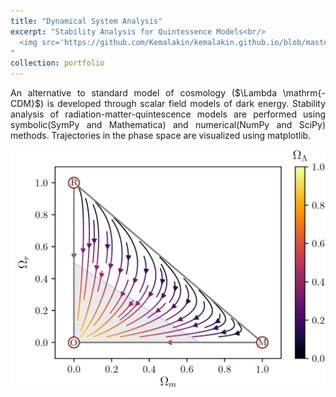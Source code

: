 ```yaml
---
title: "Dynamical System Analysis"
excerpt: "Stability Analysis for Quintessence Models<br/>
  <img src='https://github.com/Kemalakin/kemalakin.github.io/blob/master/images/dsa-lcdm/mrl-2d.png?raw=true' width = 300>    
"
collection: portfolio
---
```

<p align="justify">
An alternative to standard model of cosmology ($\Lambda \mathrm{-CDM}$) is developed through scalar field models of dark energy. Stability analysis of radiation-matter-quintescence models are performed using symbolic(SymPy and Mathematica) and numerical(NumPy and SciPy) methods. Trajectories in the phase space are visualized using matplotlib.
</p>

<p align="center">
  <img src="https://github.com/Kemalakin/kemalakin.github.io/blob/master/images/dsa-lcdm/mrl-2d.png?raw=true" alt="DSA Quintessence" width = 600>
</p>

